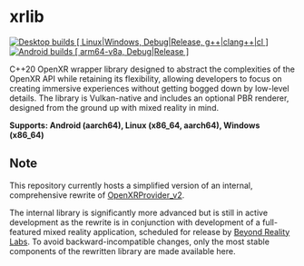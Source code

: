 # xrlib
[![Desktop builds [ Linux|Windows, Debug|Release, g++|clang++|cl ]](https://github.com/1runeberg/xrlib/actions/workflows/desktop_builds.yml/badge.svg)](https://github.com/1runeberg/xrlib/actions/workflows/desktop_builds.yml) &nbsp;&nbsp;[![Android builds [ arm64-v8a, Debug|Release ]](https://github.com/1runeberg/xrlib/actions/workflows/android_builds.yml/badge.svg)](https://github.com/1runeberg/xrlib/actions/workflows/android_builds.yml)

 C++20 OpenXR wrapper library designed to abstract the complexities of the OpenXR API while retaining its flexibility, allowing developers to focus on creating immersive experiences without getting bogged down by low-level details. The library is Vulkan-native and includes an optional PBR renderer, designed from the ground up with mixed reality in mind.

 **Supports: Android (aarch64), Linux (x86_64, aarch64), Windows (x86_64)**

 ## Note
 This repository currently hosts a simplified version of an internal, comprehensive rewrite of [OpenXRProvider_v2](https://github.com/1runeberg/OpenXRProvider_v2).

The internal library is significantly more advanced but is still in active development as the rewrite is in conjunction with development of a full-featured mixed reality application, scheduled for release by [Beyond Reality Labs](https://beyondreality.io). To avoid backward-incompatible changes, only the most stable components of the rewritten library are made available here.
